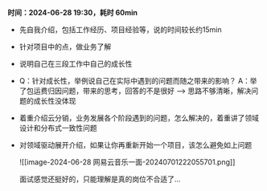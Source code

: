 
**时间：2024-06-28 19:30，耗时 60min**

- 先自我介绍，包括工作经历、项目经验等，说的时间较长约15min
  
- 针对项目中的点，做业务了解
  
- 说明自己在三段工作中自己的成长性
  
- Q：针对成长性，举例说自己在实际中遇到的问题而随之带来的影响？
  A：举了包运费归因问题，带来的思考，回答的不是很好 --> 思路不够清晰，解决问题的成长性没体现
  
- 着重介绍云分销，业务发展各个阶段遇到的问题，怎么解决的，着重讲了领域设计和分布式一致性问题
  
- 对领域驱动展开介绍，如果让你再重新开始一个项目，该怎么避免如上问题 


	![[image-2024-06-28 网易云音乐一面-20240701222055701.png]]
	
	面试感觉还挺好的，只能理解是真的岗位不合适了...
	

